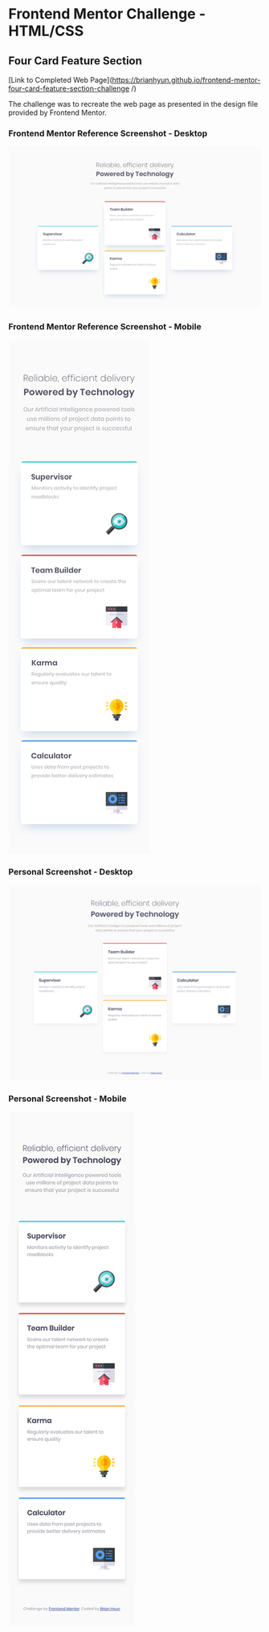 # Frontend Mentor Challenge - HTML/CSS
## Four Card Feature Section

[Link to Completed Web Page](https://brianhyun.github.io/frontend-mentor-four-card-feature-section-challenge
/)

The challenge was to recreate the web page as presented in the design file provided by Frontend Mentor.

### Frontend Mentor Reference Screenshot - Desktop

![Frontend Mentor Reference Screenshot Desktop](design/desktop-design.jpg)

### Frontend Mentor Reference Screenshot - Mobile 

![Frontend Mentor Reference Screenshot Mobile](design/mobile-design.jpg)

### Personal Screenshot - Desktop

![Frontend Mentor Output Screenshot Desktop](screenshot-desktop.png)

### Personal Screenshot - Mobile

![Frontend Mentor Output Screenshot Mobile](screenshot-mobile.png)
